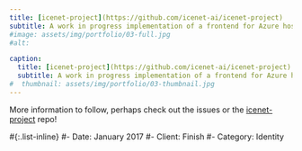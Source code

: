 ```yaml
---
title: [icenet-project](https://github.com/icenet-ai/icenet-project)
subtitle: A work in progress implementation of a frontend for Azure hosting.
#image: assets/img/portfolio/03-full.jpg
#alt: 

caption:
  title: [icenet-project](https://github.com/icenet-ai/icenet-project)
  subtitle: A work in progress implementation of a frontend for Azure hosting.
#  thumbnail: assets/img/portfolio/03-thumbnail.jpg
---
```

More information to follow, perhaps check out the issues or the [icenet-project](https://github.com/icenet-ai/icenet-project) repo!

#{:.list-inline}
#- Date: January 2017
#- Client: Finish
#- Category: Identity

